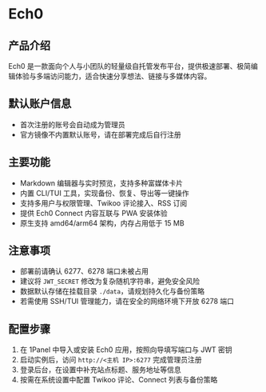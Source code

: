 # Ech0

## 产品介绍
Ech0 是一款面向个人与小团队的轻量级自托管发布平台，提供极速部署、极简编辑体验与多端访问能力，适合快速分享想法、链接与多媒体内容。

## 默认账户信息
- 首次注册的账号会自动成为管理员
- 官方镜像不内置默认账号，请在部署完成后自行注册

## 主要功能
- Markdown 编辑器与实时预览，支持多种富媒体卡片
- 内置 CLI/TUI 工具，实现备份、恢复、导出等一键操作
- 支持多用户与权限管理、Twikoo 评论接入、RSS 订阅
- 提供 Ech0 Connect 内容互联与 PWA 安装体验
- 原生支持 amd64/arm64 架构，内存占用低于 15 MB

## 注意事项
- 部署前请确认 6277、6278 端口未被占用
- 建议将 `JWT_SECRET` 修改为复杂随机字符串，避免安全风险
- 数据默认存储在挂载目录 `./data`，请规划持久化与备份策略
- 若需使用 SSH/TUI 管理能力，请在安全的网络环境下开放 6278 端口

## 配置步骤
1. 在 1Panel 中导入或安装 Ech0 应用，按照向导填写端口与 JWT 密钥
2. 启动实例后，访问 `http://<主机 IP>:6277` 完成管理员注册
3. 登录后台，在设置中补充站点标题、服务地址等信息
4. 按需在系统设置中配置 Twikoo 评论、Connect 列表与备份策略
